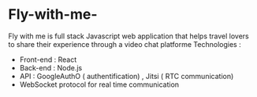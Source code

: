 # Fly-with-me-
Fly with me is full stack Javascript web application that helps travel lovers to share their experience through a video chat platforme
Technologies :
- Front-end : React
- Back-end : Node.js
- API : GoogleAuthO ( authentification) , Jitsi ( RTC communication)
- WebSocket protocol for real time communication 
